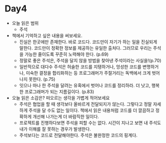 # Day4

- 오늘 읽은 범위
  - 주석
- 책에서 기억하고 싶은 내용을 써보세요.
  - 진실은 한곳에만 존재한다. 바로 코드다. 코드만이 자기가 하는 일을 진실되게 말한다. 코드만이 정확한 정보를 제공하는 유일한 출처다. 그러므로 우리는 주석을 가능한 줄이도록 꾸준히 노력해야 한다. (p.69)
  - 정말로 좋은 주석은, 주석을 달지 않을 방법을 찾아낸 주석이라는 사실을!(p.70)
  - 일반적으로 대다수 주석은 허술한 코드를 지탱하거나, 엉성한 코드를 변명하거나, 미숙한 결정을 합리화하는 등 프로그래머가 주절거리는 독백에서 크게 벗어나지 못한다. (p.75)
  - 잇으나 마나 한 주석을 달려는 유혹에서 벗어나 코드를 정리하라. 더 낫고, 행복한 프로그래머가 되는 지름길이다. (p.83)
- 오늘 읽은 소감은? 떠오르는 생각을 가볍게 적어보세요
  - 주석은 협업을 할 때 생각보다 올바르게 전달되지가 않는다. 그렇다고 정말 자세하게 주석을 달 수도 없는 일이다. 책에서 읽은 내용처럼 코드를 더 깔끔하고 정확하게 개선해 나가는게 더 바람직한 일이다.
  - 프로젝트를 진행하다보면 주석을 피할 수는 없다. 시간이 지나고 보면 내 주석도 내가 이해를 잘 못하는 경우가 발생한다.
  - 주석보다는 코드로 전달해야한다. 주석은 불완정한 코드의 핑계다.

